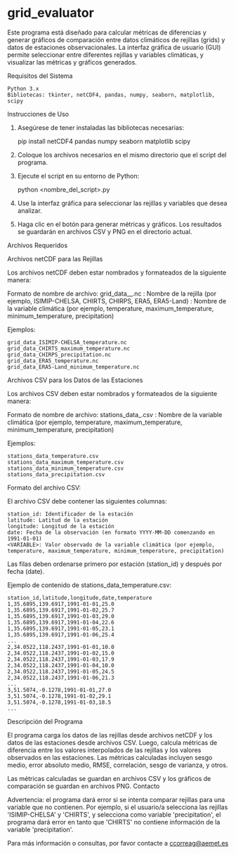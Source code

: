 # grid_evaluator

Este programa está diseñado para calcular métricas de diferencias y generar gráficos de comparación entre datos climáticos de rejillas (grids) y datos de estaciones observacionales. La interfaz gráfica de usuario (GUI) permite seleccionar entre diferentes rejillas y variables climáticas, y visualizar las métricas y gráficos generados.

Requisitos del Sistema

    Python 3.x
    Bibliotecas: tkinter, netCDF4, pandas, numpy, seaborn, matplotlib, scipy

Instrucciones de Uso

1. Asegúrese de tener instaladas las bibliotecas necesarias: 

	pip install netCDF4 pandas numpy seaborn matplotlib scipy

2. Coloque los archivos necesarios en el mismo directorio que el script del programa.

3. Ejecute el script en su entorno de Python:

	python <nombre_del_script>.py

4. Use la interfaz gráfica para seleccionar las rejillas y variables que desea analizar.

5. Haga clic en el botón para generar métricas y gráficos. Los resultados se guardarán en archivos CSV y PNG en el directorio actual.


Archivos Requeridos

Archivos netCDF para las Rejillas

Los archivos netCDF deben estar nombrados y formateados de la siguiente manera:

Formato de nombre de archivo: grid_data_<GRID>_<VARIABLE>.nc
<GRID>: Nombre de la rejilla (por ejemplo, ISIMIP-CHELSA, CHIRTS, CHIRPS, ERA5, ERA5-Land)
<VARIABLE>: Nombre de la variable climática (por ejemplo, temperature, maximum_temperature, minimum_temperature, precipitation)

Ejemplos:

    grid_data_ISIMIP-CHELSA_temperature.nc
    grid_data_CHIRTS_maximum_temperature.nc
    grid_data_CHIRPS_precipitation.nc
    grid_data_ERA5_temperature.nc
    grid_data_ERA5-Land_minimum_temperature.nc

Archivos CSV para los Datos de las Estaciones

Los archivos CSV deben estar nombrados y formateados de la siguiente manera:

Formato de nombre de archivo: stations_data_<VARIABLE>.csv
	<VARIABLE>: Nombre de la variable climática (por ejemplo, temperature, maximum_temperature, minimum_temperature, precipitation)

Ejemplos:

    stations_data_temperature.csv
    stations_data_maximum_temperature.csv
    stations_data_minimum_temperature.csv
    stations_data_precipitation.csv

Formato del archivo CSV:

El archivo CSV debe contener las siguientes columnas:

    station_id: Identificador de la estación
    latitude: Latitud de la estación
    longitude: Longitud de la estación
    date: Fecha de la observación (en formato YYYY-MM-DD comenzando en 1991-01-01)
    <VARIABLE>: Valor observado de la variable climática (por ejemplo, temperature, maximum_temperature, minimum_temperature, precipitation)

Las filas deben ordenarse primero por estación (station_id) y después por fecha (date).

Ejemplo de contenido de stations_data_temperature.csv:

	station_id,latitude,longitude,date,temperature
	1,35.6895,139.6917,1991-01-01,25.0
	1,35.6895,139.6917,1991-01-02,25.7
	1,35.6895,139.6917,1991-01-03,29.0
	1,35.6895,139.6917,1991-01-04,22.6
	1,35.6895,139.6917,1991-01-05,23.1
	1,35.6895,139.6917,1991-01-06,25.4
	...
	2,34.0522,118.2437,1991-01-01,10.0
	2,34.0522,118.2437,1991-01-02,15.0
	2,34.0522,118.2437,1991-01-03,17.9
	2,34.0522,118.2437,1991-01-04,10.0
	2,34.0522,118.2437,1991-01-05,24.5
	2,34.0522,118.2437,1991-01-06,21.3
	...
	3,51.5074,-0.1278,1991-01-01,27.0
	3,51.5074,-0.1278,1991-01-02,29.1
	3,51.5074,-0.1278,1991-01-03,18.5
	...


Descripción del Programa

El programa carga los datos de las rejillas desde archivos netCDF y los datos de las estaciones desde archivos CSV. Luego, calcula métricas de diferencia entre los valores interpolados de las rejillas y los valores observados en las estaciones. Las métricas calculadas incluyen sesgo medio, error absoluto medio, RMSE, correlación, sesgo de varianza, y otros.

Las métricas calculadas se guardan en archivos CSV y los gráficos de comparación se guardan en archivos PNG.
Contacto

Advertencia: el programa dará error si se intenta comparar rejillas para una variable que no contienen. Por ejemplo, si el usuario/a selecciona las rejillas 'ISIMIP-CHELSA' y 'CHIRTS', y selecciona como variable 'precipitation', el programa dará error en tanto que 'CHIRTS' no contiene información de la variable 'precipitation'.

Para más información o consultas, por favor contacte a ccorreag@aemet.es

